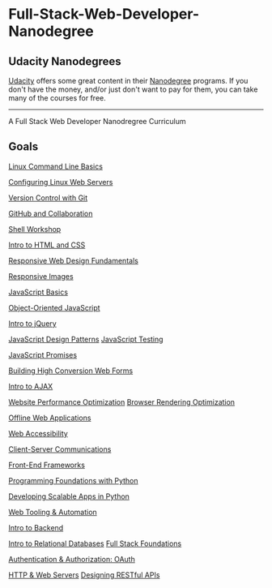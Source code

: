 # Full-Stack-Web-Developer-Nanodegree


## Udacity Nanodegrees
[Udacity](https://www.udacity.com/) offers some great content in their
[Nanodegree](https://www.udacity.com/nanodegree) programs. If you don't have
the money, and/or just don't want to pay for them, you can take many of the
courses for free.



---


A Full Stack Web Developer Nanodregree Curriculum 





## Goals

 <!-- - [x]  -->
  [Linux Command Line Basics](https://www.udacity.com/course/linux-command-line-basics--ud595 ) 



 [Configuring Linux Web Servers](https://www.udacity.com/course/linux-command-line-basics--ud595 ) 

 
 [Version Control with Git](https://www.udacity.com/course/linux-command-line-basics--ud595 ) 

   [GitHub and Collaboration](https://www.udacity.com/course/github-collaboration--ud456 ) 

   [Shell Workshop](https://www.udacity.com/course/shell-workshop--ud206 )


  [Intro to HTML and CSS](https://www.udacity.com/course/intro-to-html-and-css--ud304 )


   [Responsive Web Design Fundamentals](https://www.udacity.com/course/responsive-web-design-fundamentals--ud893 )


  [Responsive Images](https://www.udacity.com/course/responsive-images--ud882)

  [JavaScript Basics](https://www.udacity.com/course/javascript-basics--ud804)


 [Object-Oriented JavaScript](https://www.udacity.com/course/object-oriented-javascript--ud015)




 [Intro to jQuery](https://www.udacity.com/course/intro-to-jquery--ud245)


 [JavaScript Design Patterns](https://www.udacity.com/course/javascript-design-patterns--ud989)
 [JavaScript Testing](https://www.udacity.com/course/javascript-testing--ud549)


 [JavaScript Promises](https://www.udacity.com/course/javascript-promises--ud898)

 [Building High Conversion Web Forms](https://www.udacity.com/course/building-high-conversion-web-forms--ud890)


 [Intro to AJAX](https://www.udacity.com/course/intro-to-ajax--ud110)


 [Website Performance Optimization](https://www.udacity.com/course/website-performance-optimization--ud884)
 [Browser Rendering Optimization](https://www.udacity.com/course/browser-rendering-optimization--ud860)


[Offline Web Applications](https://www.udacity.com/course/offline-web-applications--ud899)


[Web Accessibility](https://www.udacity.com/course/web-accessibility--ud891)


[Client-Server Communications](https://www.udacity.com/course/client-server-communication--ud897)


[Front-End Frameworks](https://www.udacity.com/course/front-end-frameworks--ud894)

 [Programming Foundations with Python](https://www.udacity.com/course/programming-foundations-with-python--ud036)

[Developing Scalable Apps in Python](https://www.udacity.com/course/developing-scalable-apps-in-python--ud858)



 [Web Tooling & Automation](https://www.udacity.com/course/web-tooling-automation--ud892)



 [Intro to Backend](https://www.udacity.com/course/intro-to-backend--ud171)

 [Intro to Relational Databases](https://www.udacity.com/course/intro-to-relational-databases--ud197)
 [Full Stack Foundations](https://www.udacity.com/course/full-stack-foundations--ud088)

 [Authentication & Authorization: OAuth](https://www.udacity.com/course/authentication-authorization-oauth--ud330)


 [HTTP & Web Servers](https://www.udacity.com/course/http-web-servers--ud303)
 [Designing RESTful APIs](https://www.udacity.com/course/designing-restful-apis--ud388)





















